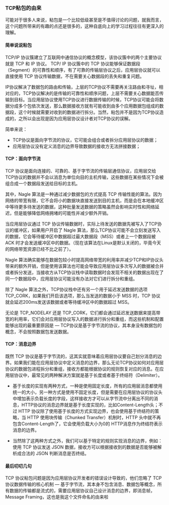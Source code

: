 ### TCP粘包的由来

可能对于很多人来说，粘包是一个比较低级甚至是不值得讨论的问题，就我而言，这个问题所带来的有趣的点还是很多的，这种自底向上的学习过程往往有更深入的理解。

#### 简单说说粘包

TCP/IP 协议簇建立了互联网中通信协议的概念模型，该协议簇中的两个主要协议就是 TCP 和 IP 协议。
TCP/ IP 协议簇中的 TCP 协议能够保证数据段（Segment）的可靠性和顺序，有了可靠的传输层协议之后，应用层协议就可以直接使用 TCP 协议传输数据，不在需要关心数据段的丢失和重复问题。

IP协议解决了数据包的路由和传输，上层的TCP协议不需要再关注路由和寻址，相对应的，TCP协议解决的是传输的可靠性和顺序问题，上层不需要关心数据能否传输到目标。当应用层协议使用TCP协议进行数据传输的时候，TCP协议可能会将数据分成多个包依次发送，那么数据接收方就有可能收到由多个应用数据包组成的数据段，这个时候就需要对收到的数据进行拆分。当然，粘包并不是因为TCP协议造成的，之所以会出现是因为应用层协议设计者对TCP协议的误解。

简单来说：

- TCP协议是面向字节流的协议，它可能会组合或者拆分应用层协议的数据；
- 应用层协议没有定义消息的边界导致数据的接收方无法拼接数据；

#### TCP：面向字节流

TCP 协议是面向连接的、可靠的、基于字节流的传输层通信协议，应用层交给TCP协议的数据并不会以消息为单位向目的主机传输，这些数据在某些情况下会被组合成一个数据段发送给目标的主机。

其中，Nagle 算法是一种通过减少数据包的方式提高 TCP 传输性能的算法。因为网络的带宽有限，它不会将小的数据块直接发送到目的主机，而是会在本地缓冲区中等待更多待发送的数据，这种批量发送数据的策略虽然会影响实时性和网络延迟，但是能够降低网络拥堵的可能性并减少额外开销。

当应用层协议通过 TCP 协议传输数据时，实际上待发送的数据先被写入了TCP协议的缓冲区，如果用户开启了 Nagle 算法，那么TCP协议可能不会立刻发送写入的数据，它会等待缓冲区中数据超过最大数据段（MSS）或者上一个数据段被 ACK 时才会发送缓冲区中的数据。（现在该算法在Linux是默认关闭的，毕竟今天的网络带宽资源已经不比之前了）。

Nagle 算法确实能够在数据包较小时提高网络带宽的利用率并减少TCP和IP协议头带来的额外开销，但是使用该算法也可能会导致应用层协议多次写入的数据被合并或者拆分发送，当接收方从TCP协议栈中读取数据时会发现不相关的数据出现在了同一个数据段中，应用层协议可能没有办法对它们进行拆分和重组。


除了 Nagle 算法之外，TCP协议栈中还有另一个用于延迟发送数据的选项 TCP_CORK，如果我们开启该选项，那么当发送的数据小于 MSS 时，TCP 协议就会延迟200ms发送该数据或者等待缓冲区中的数据超过 MSS。

无论是 TCP_NODELAY 还是 TCP_CORK，它们都会通过延迟发送数据来提高带宽的利用率，它们会对应用层协议写入的数据进行拆分和重组，而这些机制和配置能够出现的最重要原因是 — TCP协议是基于字节流的协议，其本身没有数据包的概念，不会按照数据包发送数据。


#### TCP：消息边界

既然 TCP 协议是基于字节流的，这其实就意味着应用层协议要自己划分消息的边界。如果我们能在应用层协议中定义消息的边界，那么无论TCP协议如何对应用层协议的数据包进程拆分和重组，接收方都能根据协议的规则恢复对应的消息。在应用层协议中，最常见的两种解决方案就是基于长度或者基于终结符（Delimiter）。

- 基于长度的实现有两种方式，一种是使用固定长度，所有的应用层消息都使用统一的大小，另一种方式是使用不固定长度，但是需要在应用层协议的协议头中增加表示负载长度的字段，这样接收方才可以从字节流中分离出不同的消息，HTTP协议的消息边界就是基于长度实现的，比如Content-Length头；不过 HTTP 协议除了使用基于长度的方式实现边界，也会使用基于终结符的策略，当 HTTP 使用块传输（Chunked Transfer）机制时，HTTP 头中就不再包含Content-Length了，它会使用负载大小为0的 HTTP消息作为终结符表示消息的边界。

- 当然除了这两种方式之外，我们可以基于特定的规则实现消息的边界，例如：使用 TCP 协议发送 JSON 数据，接收方可以根据接收到的数据是否能够被解析成合法的 JSON 判断消息是否终结。


#### 最后叨叨几句

TCP 协议粘包问题是因为应用层协议开发者的错误设计导致的，他们忽略了 TCP 协议数据传输的核心机制 — 基于字节流，其本身不包含消息、数据包等概念，所有数据的传输都是流式的，需要应用层协议自己设计消息的边界，即消息帧，Message Framing，这也是我这个文件命名的由来啦




